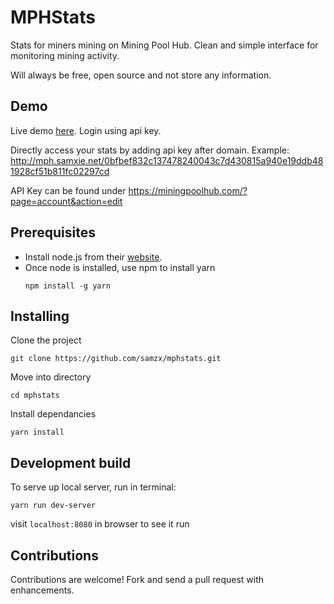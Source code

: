 # MPHStats
Stats for miners mining on Mining Pool Hub. Clean and simple interface for monitoring mining activity.

Will always be free, open source and not store any information.

## Demo
Live demo [here](http://mphstats.solexstudios.com/). Login using api key.

Directly access your stats by adding api key after domain.
Example:
http://mph.samxie.net/0bfbef832c137478240043c7d430815a940e19ddb481928cf51b811fc02297cd

API Key can be found under https://miningpoolhub.com/?page=account&action=edit

## Prerequisites

* Install node.js from their [website](https://nodejs.org/en/).
* Once node is installed, use npm to install yarn
    ```
    npm install -g yarn
    ```

## Installing

Clone the project
```
git clone https://github.com/samzx/mphstats.git
```

Move into directory
```
cd mphstats
```

Install dependancies
```
yarn install
```

## Development build

To serve up local server, run in terminal:
```
yarn run dev-server
```
visit `localhost:8080` in browser to see it run

## Contributions
Contributions are welcome! Fork and send a pull request with enhancements.
